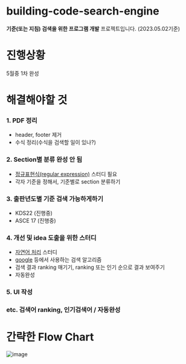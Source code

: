 # building-code-search-engine


**기준(또는 지침) 검색을 위한 프로그램 개발** 프로젝트입니다. (2023.05.02기준)

#  진행상황
5월중 1차 완성

# 해결해야할 것
### 1. PDF 정리
   - header, footer 제거
   - 수식 정리(수식을 검색할 일이 있나?)

### 2. Section별 분류 완성 안 됨
   - [정규표현식(regular expression)](https://wikidocs.net/1669) 스터디 필요
   - 각자 기준을 정해서, 기준별로 section 분류하기


### 3. 출판년도별 기준 검색 가능하게하기
   - KDS22 (진행중)
   - ASCE 17 (진행중)
   
### 4. 개선 및 idea 도출을 위한 스터디
   - [자연어 처리](https://wikidocs.net/book/2155) 스터디
   - [google](https://developers.google.com/search/docs/fundamentals/how-search-works?hl=ko) 등에서 사용하는 검색 알고리즘
   - 검색 결과 ranking 매기기, ranking 또는 인기 순으로 결과 보여주기
   - 자동완성

### 5. UI 작성

### etc. 검색어 ranking, 인기검색어 / 자동완성 

#  간략한 Flow Chart
![image](https://user-images.githubusercontent.com/95464748/235672748-5b68395f-34ac-4222-9945-2480451accd6.png)

